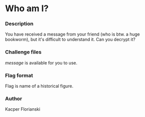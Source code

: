 # Who am I?

### Description

You have received a message from your friend (who is btw. a huge bookworm), but it's difficult to understand it. Can you decrypt it?

### Challenge files

*message* is available for you to use.

### Flag format

Flag is name of a historical figure.

### Author

Kacper Florianski

